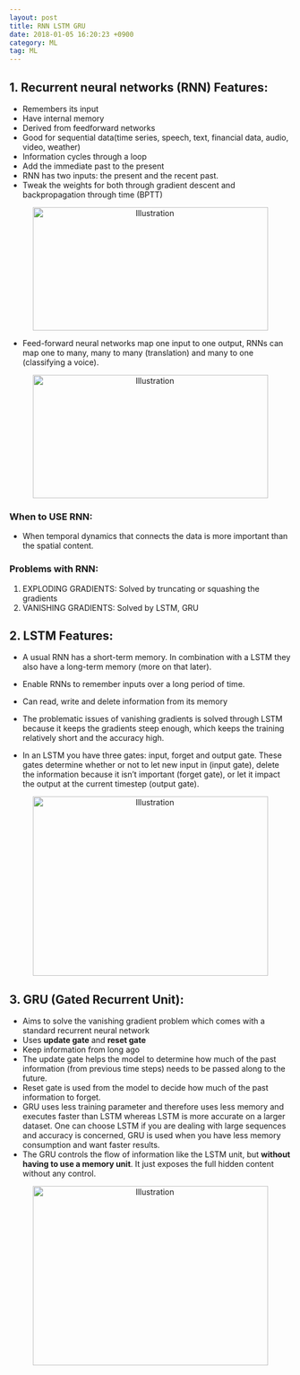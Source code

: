 ```yaml
---
layout: post 
title: RNN LSTM GRU 
date: 2018-01-05 16:20:23 +0900 
category: ML 
tag: ML 
---
```






## 1. Recurrent neural networks (RNN) Features:
* Remembers its input
* Have  internal memory
* Derived from feedforward networks
* Good for sequential data(time series, speech, text, financial data, audio, video, weather)
* Information cycles through a loop
* Add the immediate past to the present
* RNN has two inputs: the present and the recent past. 
* Tweak the weights for both through gradient descent and backpropagation through time (BPTT)


<p align="center">
<img src="https://github.com/ShihabYasin/shihabyasin.github.io/blob/gh-pages/public/img/23.png?raw=true?" alt="Illustration" width="420px" height="220px"/>
</p>

* Feed-forward neural networks map one input to one output, RNNs can map one to many, many to many (translation) and many to one (classifying a voice).


<p align="center">
<img src="https://github.com/ShihabYasin/shihabyasin.github.io/blob/gh-pages/public/img/24.png?raw=true?" alt="Illustration" width="420px" height="220px"/>
</p>

### When to USE RNN:
* When temporal dynamics that connects the data is more important than the spatial content.

### Problems with RNN:
1. EXPLODING GRADIENTS: Solved by truncating or squashing the gradients
2. VANISHING GRADIENTS: Solved by LSTM, GRU


## 2. LSTM Features:
* A usual RNN has a short-term memory. In combination with a LSTM they also have a long-term memory (more on that later).
* Enable RNNs to remember inputs over a long period of time. 
* Can read, write and delete information from its memory
* The problematic issues of vanishing gradients is solved through LSTM because it keeps the gradients steep enough, which keeps the training relatively short and the accuracy high.

* In an LSTM you have three gates: input, forget and output gate. These gates determine whether or not to let new input in (input gate), delete the information because it isn’t important (forget gate), or let it impact the output at the current timestep (output gate). 


<p align="center">
<img src="https://github.com/ShihabYasin/shihabyasin.github.io/blob/gh-pages/public/img/25.png?raw=true?" alt="Illustration" width="420px" height="320px"/>
</p>




## 3. GRU (Gated Recurrent Unit):

* Aims to solve the vanishing gradient problem which comes with a standard recurrent neural network
* Uses **update gate** and **reset gate** 
* Keep information from long ago
* The update gate helps the model to determine how much of the past information (from previous time steps) needs to be passed along to the future.
* Reset gate is used from the model to decide how much of the past information to forget. 
* GRU uses less training parameter and therefore uses less memory and executes faster than LSTM whereas LSTM is more accurate on a larger dataset. One can choose LSTM if you are dealing with large sequences and accuracy is concerned, GRU is used when you have less memory consumption and want faster results.
* The GRU controls the flow of information like the LSTM unit, but **without having to use a memory unit**. It just exposes the full hidden content without any control.

<p align="center">
<img src="https://github.com/ShihabYasin/shihabyasin.github.io/blob/gh-pages/public/img/26.png?raw=true?" alt="Illustration" width="420px" height="320px"/>
</p>